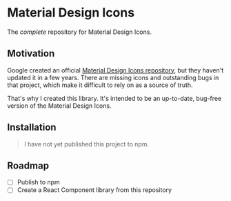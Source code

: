 # Material Design Icons

The _complete_ repository for Material Design Icons.

## Motivation

Google created an official [Material Design Icons repository](https://github.com/google/material-design-icons), but
they haven't updated it in a few years. There are missing icons and outstanding bugs in that project, which make it
difficult to rely on as a source of truth.

That's why I created this library. It's intended to be an up-to-date, bug-free version of the Material Design Icons.

## Installation

> I have not yet published this project to npm.

## Roadmap

- [ ] Publish to npm
- [ ] Create a React Component library from this repository